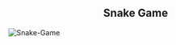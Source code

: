 <h2 align=center>Snake Game</h2>

![Snake-Game](https://socialify.git.ci/avinashkranjan/Snake-Game/image?description=1&font=Raleway&forks=1&issues=1&language=1&owner=1&pattern=Circuit%20Board&pulls=1&stargazers=1&theme=Dark)
